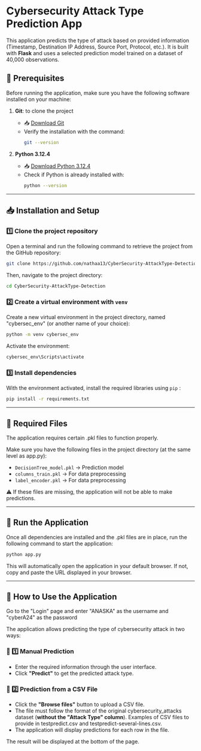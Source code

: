 # Cybersecurity Attack Type Prediction App

This application predicts the type of attack based on provided information (Timestamp, Destination IP Address, Source Port, Protocol, etc.). It is built with **Flask** and uses a selected prediction model trained on a dataset of 40,000 observations.


## 🔧 Prerequisites

Before running the application, make sure you have the following software installed on your machine:

1. **Git**: to clone the project  
   -  📥 [Download Git](https://git-scm.com/downloads)
   - Verify the installation with the command:
     ```bash
     git --version
     ```

2. **Python 3.12.4** 
   - 📥 [Download Python 3.12.4](https://www.python.org/downloads/release/python-3124/)  
   - Check if Python is already installed with:
     ```bash
     python --version
     ```

---

## 📥 Installation and Setup

### 1️⃣ Clone the project repository

Open a terminal and run the following command to retrieve the project from the GitHub repository:

```bash
git clone https://github.com/nathaa13/CyberSecurity-AttackType-Detection.git
```

Then, navigate to the project directory:

```bash
cd CyberSecurity-AttackType-Detection
```

### 2️⃣ Create a virtual environment with `venv`

Create a new virtual environment in the project directory, named "cybersec_env" (or another name of your choice):

```bash
python -m venv cybersec_env
```

Activate the environment:

```bash
cybersec_env\Scripts\activate
```


### 3️⃣ Install dependencies

With the environment activated, install the required libraries using `pip` :

```bash
pip install -r requirements.txt
```

---


## 📂 Required Files

The application requires certain .pkl files to function properly.

Make sure you have the following files in the project directory (at the same level as app.py):

- `DecisionTree_model.pkl`   -> Prediction model
- `columns_train.pkl`        -> For data preprocessing
- `label_encoder.pkl`        -> For data preprocessing

⚠️  If these files are missing, the application will not be able to make predictions.

---

## 🚀 Run the Application

Once all dependencies are installed and the .pkl files are in place, run the following command to start the application:

```bash
python app.py
```

This will automatically open the application in your default browser. If not, copy and paste the URL displayed in your browser.

---

## 🎯 How to Use the Application

Go to the "Login" page and enter "ANASKA" as the username and "cyberA24" as the password

The application allows predicting the type of cybersecurity attack in two ways:

### 📝 1️⃣ Manual Prediction
* Enter the required information through the user interface.
* Click **"Predict"** to get the predicted attack type.

### 📂 2️⃣ Prediction from a CSV File
* Click the **"Browse files"** button to upload a CSV file.
* The file must follow the format of the original cybersecurity_attacks dataset (**without the "Attack Type" column**). Examples of CSV files to provide in testpredict.csv and testpredict-several-lines.csv.
* The application will display predictions for each row in the file.

The result will be displayed at the bottom of the page.

